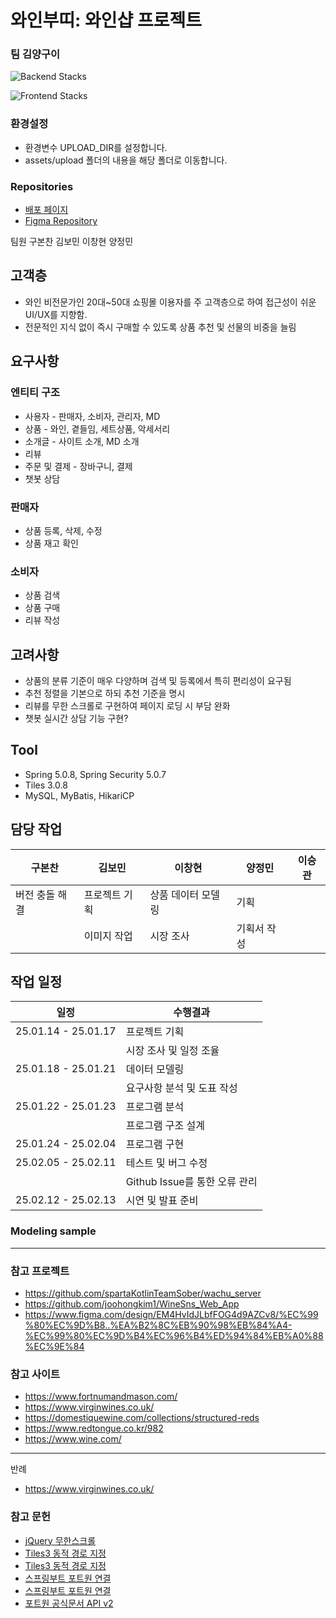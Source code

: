 # 와인부띠: 와인샵 프로젝트

### 팀 김양구이

![Backend Stacks](https://skillicons.dev/icons?i=spring,java,mysql&theme=light)

![Frontend Stacks](https://skillicons.dev/icons?i=figma,html,css,jquery&theme=light)

### 환경설정
- 환경변수 UPLOAD_DIR를 설정합니다.
- assets/upload 폴더의 내용을 해당 폴더로 이동합니다.

### Repositories
 - [배포 페이지](http://13.209.210.176:8092/winebouti/)
 - [Figma Repository](https://www.figma.com/design/RndhZXRwcqwp1USI1bE5Ud/WINE-BOUTI?node-id=0-1&t=8rYDeam9JFPIerhG-1)

팀원 구본찬 김보민 이창현 양정민

## 고객층

* 와인 비전문가인 20대~50대 쇼핑몰 이용자를 주 고객층으로 하여 접근성이 쉬운 UI/UX를 지향함.
* 전문적인 지식 없이 즉시 구매할 수 있도록 상품 추천 및 선물의 비중을 늘림


## 요구사항

### 엔티티 구조

* 사용자 - 판매자, 소비자, 관리자, MD
* 상품 - 와인, 곁들임, 세트상품, 악세서리
* 소개글 - 사이트 소개, MD 소개
* 리뷰
* 주문 및 결제 - 장바구니, 결제
* 챗봇 상담

### 판매자

* 상품 등록, 삭제, 수정
* 상품 재고 확인

### 소비자

* 상품 검색
* 상품 구매
* 리뷰 작성

## 고려사항

* 상품의 분류 기준이 매우 다양하며 검색 및 등록에서 특히 편리성이 요구됨
* 추천 정렬을 기본으로 하되 추천 기준을 명시
* 리뷰를 무한 스크롤로 구현하여 페이지 로딩 시 부담 완화
* 챗봇 실시간 상담 기능 구현?

## Tool

* Spring 5.0.8, Spring Security 5.0.7
* Tiles 3.0.8
* MySQL, MyBatis, HikariCP

## 담당 작업

| 구본찬 | 김보민 | 이창현 | 양정민 | 이승관 |
| --- | --- | --- | --- | --- |
| 버전 충돌 해결 | 프로젝트 기획 | 상품 데이터 모델링 | 기획 | |
|  | 이미지 작업 | 시장 조사 | 기획서 작성 | |

## 작업 일정

| 일정 | 수행결과 |
| --- | --- |
| 25.01.14 - 25.01.17 | 프로젝트 기획 |
| | 시장 조사 및 일정 조율 |
| 25.01.18 - 25.01.21 | 데이터 모델링 |
| | 요구사항 분석 및 도표 작성 |
| 25.01.22 - 25.01.23 | 프로그램 분석 |
| | 프로그램 구조 설계 |
| 25.01.24 - 25.02.04 | 프로그램 구현 |
| 25.02.05 - 25.02.11 | 테스트 및 버그 수정 |
| | Github Issue를 통한 오류 관리 |
| 25.02.12 - 25.02.13 | 시연 및 발표 준비 |



### Modeling sample

---

### 참고 프로젝트

- https://github.com/spartaKotlinTeamSober/wachu_server
- https://github.com/joohongkim1/WineSns_Web_App
- https://www.figma.com/design/EM4HvIdJLbfFOG4d9AZCv8/%EC%99%80%EC%9D%B8..%EA%B2%8C%EB%90%98%EB%84%A4-%EC%99%80%EC%9D%B4%EC%96%B4%ED%94%84%EB%A0%88%EC%9E%84

### 참고 사이트

- https://www.fortnumandmason.com/
- https://www.virginwines.co.uk/
- https://domestiquewine.com/collections/structured-reds
- https://www.redtongue.co.kr/982
- https://www.wine.com/

---
반례
- https://www.virginwines.co.uk/

### 참고 문헌
- [jQuery 무한스크롤](https://velopert.com/1890)
- [Tiles3 동적 경로 지정](https://goldswan.tistory.com/41)
- [Tiles3 동적 경로 지정](https://everyflower.tistory.com/211)
- [스프링부트 포트원 연결](https://howisitgo1ng.tistory.com/entry/%EC%8A%A4%ED%94%84%EB%A7%81%EC%9C%BC%EB%A1%9C-%ED%8F%AC%ED%8A%B8%EC%9B%90-%EC%82%AC%EC%9A%A9%ED%95%B4%EC%84%9C-%EA%B2%B0%EC%A0%9C-%EA%B5%AC%ED%98%84-%ED%95%98%EB%8A%94-%EB%B0%A9%EB%B2%95Java-Spring-Boot-JPA-PortOne)
- [스프링부트 포트원 연결](https://velog.io/@blackarea/%EC%8A%A4%ED%94%84%EB%A7%81%EB%B6%80%ED%8A%B8-%ED%8F%AC%ED%8A%B8%EC%9B%90%EC%95%84%EC%9E%84%ED%8F%AC%ED%8A%B8-%EC%82%AC%EC%9A%A9%ED%95%98%EA%B8%B0)
- [포트원 공식문서 API v2](https://developers.portone.io/api/rest-v2/auth?v=v2)